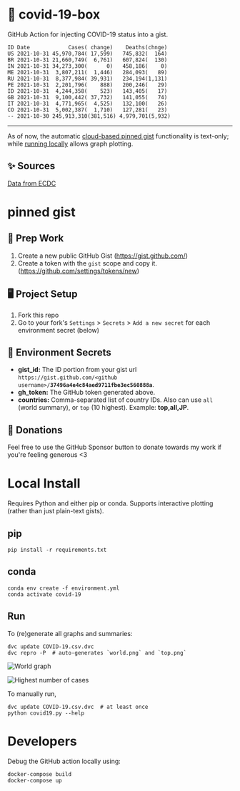 # 🏥 covid-19-box

GitHub Action for injecting COVID-19 status into a gist.

```
ID Date            Cases( change)    Deaths(chnge)
US 2021-10-31 45,970,784( 17,599)   745,832(  164)
BR 2021-10-31 21,660,749(  6,761)   607,824(  130)
IN 2021-10-31 34,273,300(      0)   458,186(    0)
ME 2021-10-31  3,807,211(  1,446)   284,093(   89)
RU 2021-10-31  8,377,984( 39,931)   234,194(1,131)
PE 2021-10-31  2,201,796(    888)   200,246(   29)
ID 2021-10-31  4,244,358(    523)   143,405(   17)
GB 2021-10-31  9,100,442( 37,732)   141,055(   74)
IT 2021-10-31  4,771,965(  4,525)   132,100(   26)
CO 2021-10-31  5,002,387(  1,710)   127,281(   23)
-- 2021-10-30 245,913,310(381,516) 4,979,701(5,932)
```

---

As of now, the automatic [cloud-based pinned gist](#pinned-gist) functionality is text-only;
while [running locally](#local-install) allows graph plotting.

## ✨ Sources

[Data from ECDC](https://www.ecdc.europa.eu/en/publications-data/download-todays-data-geographic-distribution-covid-19-cases-worldwide)

# pinned gist

## 🎒 Prep Work
1. Create a new public GitHub Gist (https://gist.github.com/)
1. Create a token with the `gist` scope and copy it. (https://github.com/settings/tokens/new)

## 🖥 Project Setup
1. Fork this repo
1. Go to your fork's `Settings` > `Secrets` > `Add a new secret` for each environment secret (below)

## 🤫 Environment Secrets
- **gist_id:** The ID portion from your gist url `https://gist.github.com/<github username>/`**`37496a4e4c84aed9711fbe3ec560888a`**.
- **gh_token:** The GitHub token generated above.
- **countries:** Comma-separated list of country IDs. Also can use `all` (world summary), or `top` (10 highest). Example: **top,all,JP**.

## 💸 Donations

Feel free to use the GitHub Sponsor button to donate towards my work if you're feeling generous <3

# Local Install

Requires Python and either pip or conda. Supports interactive plotting (rather than just plain-text gists).

## pip

```
pip install -r requirements.txt
```

## conda

```
conda env create -f environment.yml
conda activate covid-19
```

## Run

To (re)generate all graphs and summaries:

```
dvc update COVID-19.csv.dvc
dvc repro -P  # auto-generates `world.png` and `top.png`
```

![World graph](world.png)

![Highest number of cases](top.png)

To manually run,

```
dvc update COVID-19.csv.dvc  # at least once
python covid19.py --help
```

# Developers

Debug the GitHub action locally using:

```
docker-compose build
docker-compose up
```
